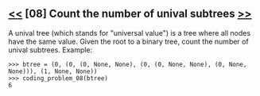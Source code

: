 ## [<<](../07) [08] Count the number of unival subtrees [>>](../09)

A unival tree (which stands for "universal value") is a tree where all nodes have the same value.
Given the root to a binary tree, count the number of unival subtrees.
Example:

    >>> btree = (0, (0, (0, None, None), (0, (0, None, None), (0, None, None))), (1, None, None))
    >>> coding_problem_08(btree)
    6

